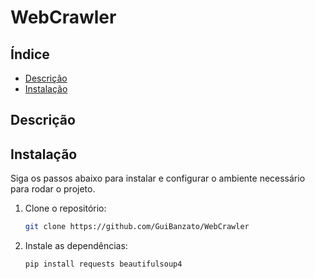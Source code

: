 # WebCrawler

## Índice

- [Descrição](#descrição)
- [Instalação](#instalação)

## Descrição



## Instalação

Siga os passos abaixo para instalar e configurar o ambiente necessário para rodar o projeto.

1. Clone o repositório:
    ```bash
    git clone https://github.com/GuiBanzato/WebCrawler
    ```

2. Instale as dependências:
    ```bash
    pip install requests beautifulsoup4
    ```
    
